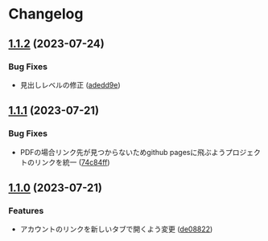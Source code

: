 # Changelog

## [1.1.2](https://github.com/hakshu25/resume/compare/v1.1.1...v1.1.2) (2023-07-24)


### Bug Fixes

* 見出しレベルの修正 ([adedd9e](https://github.com/hakshu25/resume/commit/adedd9e3f88206d268f64e40fa2a548394048e89))

## [1.1.1](https://github.com/hakshu25/resume/compare/v1.1.0...v1.1.1) (2023-07-21)


### Bug Fixes

* PDFの場合リンク先が見つからないためgithub pagesに飛ぶようプロジェクトのリンクを統一 ([74c84ff](https://github.com/hakshu25/resume/commit/74c84ff63e7c6ad00345350af9addd790e161144))

## [1.1.0](https://github.com/hakshu25/resume/compare/v1.0.1...v1.1.0) (2023-07-21)


### Features

* アカウントのリンクを新しいタブで開くよう変更 ([de08822](https://github.com/hakshu25/resume/commit/de088224a673831c5a58a948def19245ebda76ec))
